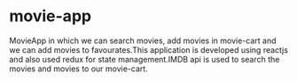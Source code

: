 # movie-app
MovieApp in which we can search movies, add movies in movie-cart and we can add movies to favourates.This application is developed using reactjs and also used redux for state management.IMDB api is used to search the movies and movies to our movie-cart.
